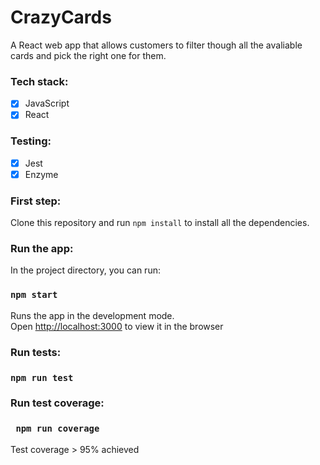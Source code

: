# CrazyCards

A React web app that allows customers to filter though all the avaliable cards and pick the right one for them. 

### Tech stack: 
- [x] JavaScript
- [x] React

### Testing: 
- [x] Jest
- [x] Enzyme 

### First step: 

Clone this repository and run `npm install` to install all the dependencies. 

### Run the app: 

In the project directory, you can run:

### `npm start`

Runs the app in the development mode.<br>
Open [http://localhost:3000](http://localhost:3000) to view it in the browser

### Run tests: 

### `npm run test`

### Run test coverage: 

### ` npm run coverage` 

Test coverage > 95% achieved 
